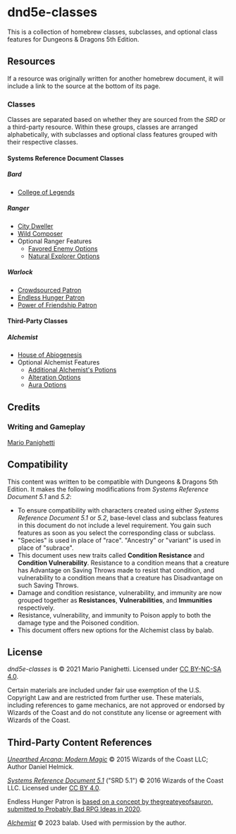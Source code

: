 # dnd5e-classes

This is a collection of homebrew classes, subclasses, and optional class features for Dungeons & Dragons 5th Edition.

## Resources

If a resource was originally written for another homebrew document, it will include a link to the source at the bottom of its page.

### Classes

Classes are separated based on whether they are sourced from the _SRD_ or a third-party resource. Within these groups, classes are arranged alphabetically, with subclasses and optional class features grouped with their respective classes.

#### Systems Reference Document Classes

##### Bard

- [College of Legends](srd/bard/college-of-legends.md)

##### Ranger

- [City Dweller](srd/ranger/city-dweller.md)
- [Wild Composer](srd/ranger/wild-composer.md)
- Optional Ranger Features
  - [Favored Enemy Options](srd/ranger/options-favored-enemy.md)
  - [Natural Explorer Options](srd/ranger/options-natural-explorer.md)

##### Warlock

- [Crowdsourced Patron](srd/warlock/crowdsourced-patron.md)
- [Endless Hunger Patron](srd/warlock/endless-hunger-patron.md)
- [Power of Friendship Patron](srd/warlock/power-of-friendship-patron.md)

#### Third-Party Classes

##### Alchemist

- [House of Abiogenesis](third-party/alchemist/house-of-abiogenesis.md)
- Optional Alchemist Features
  - [Additional Alchemist's Potions](third-party/alchemist/options-additional-alchemists-potions.md)
  - [Alteration Options](third-party/alchemist/options-alterations.md)
  - [Aura Options](third-party/alchemist/options-auras.md)

## Credits

### Writing and Gameplay

[Mario Panighetti](https://mario.panighetti.net)

## Compatibility

This content was written to be compatible with Dungeons & Dragons 5th Edition. It makes the following modifications from _Systems Reference Document 5.1_ and _5.2_:

- To ensure compatibility with characters created using either _Systems Reference Document 5.1_ or _5.2_, base-level class and subclass features in this document do not include a level requirement. You gain such features as soon as you select the corresponding class or subclass.
- "Species" is used in place of "race". "Ancestry" or "variant" is used in place of "subrace".
- This document uses new traits called **Condition Resistance** and **Condition Vulnerability**. Resistance to a condition means that a creature has Advantage on Saving Throws made to resist that condition, and vulnerability to a condition means that a creature has Disadvantage on such Saving Throws.
- Damage and condition resistance, vulnerability, and immunity are now grouped together as **Resistances**, **Vulnerabilities**, and **Immunities** respectively.
- Resistance, vulnerability, and immunity to Poison apply to both the damage type and the Poisoned condition.
- This document offers new options for the Alchemist class by balab.

## License

_dnd5e-classes_ is © 2021 Mario Panighetti. Licensed under [CC BY-NC-SA 4.0](https://creativecommons.org/licenses/by-nc-sa/4.0/legalcode).

Certain materials are included under fair use exemption of the U.S. Copyright Law and are restricted from further use. These materials, including references to game mechanics, are not approved or endorsed by Wizards of the Coast and do not constitute any license or agreement with Wizards of the Coast.

## Third-Party Content References

_[Unearthed Arcana: Modern Magic](https://media.wizards.com/2015/downloads/dnd/UA_ModernMagic.pdf)_ © 2015 Wizards of the Coast LLC; Author Daniel Helmick.

_[Systems Reference Document 5.1](https://dnd.wizards.com/resources/systems-reference-document)_ ("SRD 5.1") © 2016 Wizards of the Coast LLC. Licensed under [CC BY 4.0](https://creativecommons.org/licenses/by/4.0/legalcode).

Endless Hunger Patron is [based on a concept by thegreateyeofsauron, submitted to Probably Bad RPG Ideas in 2020](https://probablybadrpgideas.tumblr.com/post/619536955735162880/your-warlocks-patron-is-a-relatively-young-but).

_[Alchemist](https://docs.google.com/document/d/1FbBScXvWzPKRo62ZlqXcIMgUd_KPYoqCkMa2ZtYBN8c)_ © 2023 balab. Used with permission by the author.

